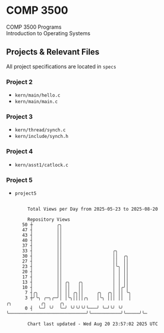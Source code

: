 # COMP 3500
COMP 3500 Programs  
Introduction to Operating Systems  
## Projects & Relevant Files
All project specifications are located in `specs`
### Project 2
- `kern/main/hello.c`
- `kern/main/main.c`
### Project 3
- `kern/thread/synch.c`
- `kern/include/synch.h`
### Project 4
- `kern/asst1/catlock.c`
### Project 5
- `project5`

```

        Total Views per Day from 2025-05-23 to 2025-08-20

        Repository Views
      50 ┼         ╭╮
      47 ┤         ││
      43 ┤         ││
      40 ┤         ││
      37 ┤         ││
      33 ┤         ││                   ╭╮
      30 ┤         ││                   ││  ╭╮
      27 ┤         ││                   ││  ││
      23 ┤         ││                   │╰╮ ││
      20 ┤         ││                   │ │ ││
      17 ┤         ││                   │ │ ││
      13 ┤         ││ ╭╮   ╭╮           │ │ ││
      10 ┤         ││ ││   ││           │ │╭╯│
       7 ┤╭╮       ││ ││ ╭╮││     ╭╮  ╭╮│ ││ ╰╮
       3 ┼╯╰╮ ╭─╮╭─╯│ │╰╮││││╭╮   │╰╮ │││ ││  │                             ╭╮           ╭╮     ╭╮
       0 ┤  ╰─╯ ╰╯  ╰─╯ ╰╯╰╯╰╯╰───╯ ╰─╯╰╯ ╰╯  ╰─────────────────────────────╯╰───────────╯╰─────╯╰─

        Chart last updated - Wed Aug 20 23:57:02 2025 UTC
        
```
